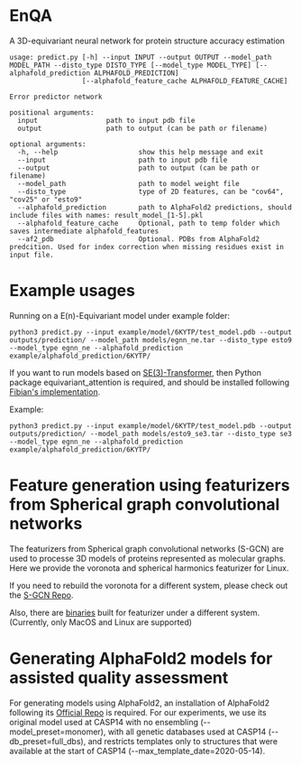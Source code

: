 # EnQA

A 3D-equivariant neural network for protein structure accuracy estimation


```
usage: predict.py [-h] --input INPUT --output OUTPUT --model_path MODEL_PATH --disto_type DISTO_TYPE [--model_type MODEL_TYPE] [--alphafold_prediction ALPHAFOLD_PREDICTION]
                  [--alphafold_feature_cache ALPHAFOLD_FEATURE_CACHE]

Error predictor network

positional arguments:
  input                 path to input pdb file
  output                path to output (can be path or filename)

optional arguments:
  -h, --help                    show this help message and exit
  --input                       path to input pdb file
  --output                      path to output (can be path or filename)
  --model_path                  path to model weight file
  --disto_type                  type of 2D features, can be "cov64", "cov25" or "esto9"
  --alphafold_prediction        path to AlphaFold2 predictions, should include files with names: result_model_[1-5].pkl
  --alphafold_feature_cache     Optional, path to temp folder which saves intermediate alphafold_features
  --af2_pdb                     Optional. PDBs from AlphaFold2 predcition. Used for index correction when missing residues exist in input file.
```

# Example usages

Running on a E(n)-Equivariant model under example folder:

```
python3 predict.py --input example/model/6KYTP/test_model.pdb --output outputs/prediction/ --model_path models/egnn_ne.tar --disto_type esto9 --model_type egnn_ne --alphafold_prediction example/alphafold_prediction/6KYTP/
```

If you want to run models based on [SE(3)-Transformer](https://arxiv.org/abs/2006.10503), then Python package equivariant_attention is required, and should be installed following [Fibian's implementation](https://github.com/FabianFuchsML/se3-transformer-public).

Example:

```
python3 predict.py --input example/model/6KYTP/test_model.pdb --output outputs/prediction/ --model_path models/esto9_se3.tar --disto_type se3 --model_type egnn_ne --alphafold_prediction example/alphafold_prediction/6KYTP/
```

# Feature generation using featurizers from Spherical graph convolutional networks 

The featurizers from Spherical graph convolutional networks (S-GCN) are used to processe 3D models of proteins represented as molecular graphs.
Here we provide the voronota and spherical harmonics featurizer for Linux.

If you need to rebuild the voronota for a different system, please check out the [S-GCN Repo](https://gitlab.inria.fr/GruLab/s-gcn/-/tree/master/#voronota).

Also, there are [binaries](https://gitlab.inria.fr/GruLab/s-gcn/-/tree/master/#spherical-harmonics-featurizer) built for featurizer under a different system. (Currently, only MacOS and Linux are supported)


# Generating AlphaFold2 models for assisted quality assessment

For generating models using AlphaFold2, an installation of AlphaFold2 following its [Official Repo](https://github.com/deepmind/alphafold) is required. For our experiments, we use its original model used at CASP14 with no ensembling (--model_preset=monomer), with all genetic databases used at CASP14 (--db_preset=full_dbs), and restricts templates only to structures that were available at the start of CASP14 (--max_template_date=2020-05-14).
